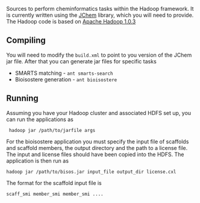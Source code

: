 Sources to perform cheminformatics tasks within the Hadoop framework. It is currently
written using the [JChem](http://www.chemaxon.com/jchem/) library, which you will need to provide. 
The Hadoop code is based on [Apache Hadoop 1.0.3](http://hadoop.apache.org/docs/r1.0.3/)

Compiling
---------

You will need to modify the `build.xml` to point to you version of the JChem jar file. After that
you can generate jar files for specific tasks

* SMARTS matching - `ant smarts-search`
* Bioisostere generation - `ant bioisostere`

Running
--------

Assuming you have your Hadoop cluster and associated HDFS set up, you can run the applications as

	 hadoop jar /path/to/jarfile args

For the bioisostere application you must specify the input file of scaffolds and scaffold members,
the output directory and the path to a license file. The input and license files should have been
copied into the HDFS. The application is then run as

    hadoop jar /path/to/bisos.jar input_file output_dir license.cxl

The format for the scaffold input file is 

    scaff_smi member_smi member_smi ....
